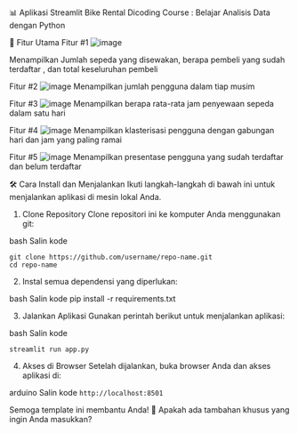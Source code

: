📊 Aplikasi Streamlit Bike Rental Dicoding
Course : Belajar Analisis Data dengan Python


🎯 Fitur Utama
Fitur #1
![image](https://github.com/user-attachments/assets/e4514d5f-40b3-469b-88f4-22a4ab4c6f6f)

Menampilkan Jumlah sepeda yang disewakan, berapa pembeli yang sudah terdaftar , dan total keseluruhan pembeli

Fitur #2
![image](https://github.com/user-attachments/assets/77266504-194c-4ae7-a9be-88740031f6da)
Menampilkan jumlah pengguna dalam tiap musim

Fitur #3
![image](https://github.com/user-attachments/assets/40bbaccd-482b-4a51-9af4-f5f75b6b854e)
Menampilkan berapa rata-rata jam penyewaan sepeda dalam satu hari

Fitur #4
![image](https://github.com/user-attachments/assets/d149b30d-8033-4d37-9e89-4c31f05fe1ac)
Menampilkan klasterisasi pengguna dengan gabungan hari dan jam yang paling ramai

Fitur #5
![image](https://github.com/user-attachments/assets/d5cbecc9-fa7f-40ad-8e89-ea2eca600ba2)
Menampilkan presentase pengguna yang sudah terdaftar dan belum terdaftar

🛠️ Cara Install dan Menjalankan
Ikuti langkah-langkah di bawah ini untuk menjalankan aplikasi di mesin lokal Anda.

1. Clone Repository
Clone repositori ini ke komputer Anda menggunakan git:

bash
Salin kode
```
git clone https://github.com/username/repo-name.git
cd repo-name
```

2. Instal semua dependensi yang diperlukan:

bash
Salin kode
pip install -r requirements.txt

3. Jalankan Aplikasi
Gunakan perintah berikut untuk menjalankan aplikasi:

bash
Salin kode
```
streamlit run app.py
```
4. Akses di Browser
Setelah dijalankan, buka browser Anda dan akses aplikasi di:

arduino
Salin kode
``http://localhost:8501``

Semoga template ini membantu Anda! 🚀 Apakah ada tambahan khusus yang ingin Anda masukkan?
